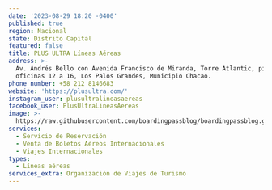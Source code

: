 ```yaml
---
date: '2023-08-29 18:20 -0400'
published: true
region: Nacional
state: Distrito Capital
featured: false
title: PLUS ULTRA Líneas Aéreas
address: >-
  Av. Andrés Bello con Avenida Francisco de Miranda, Torre Atlantic, piso 7,
  oficinas 12 a 16, Los Palos Grandes, Municipio Chacao.
phone_number: +58 212 8146683
website: 'https://plusultra.com/'
instagram_user: plusultralineasaereas
facebook_user: PlusUltraLineasAereas
image: >-
  https://raw.githubusercontent.com/boardingpassblog/boardingpassblog.github.io/main/assets/images/PlusUltra-Airlines-Logo.jpg
services:
  - Servicio de Reservación
  - Venta de Boletos Aéreos Internacionales
  - Viajes Internacionales
types:
  - Líneas aéreas
services_extra: Organización de Viajes de Turismo
---
```

